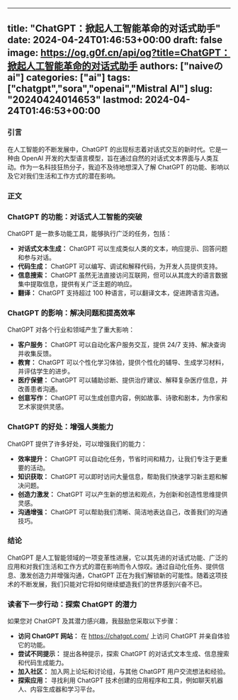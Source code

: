 
---
title: "ChatGPT：掀起人工智能革命的对话式助手"
date: 2024-04-24T01:46:53+00:00
draft: false
image: https://og.g0f.cn/api/og?title=ChatGPT：掀起人工智能革命的对话式助手
authors: ["naiveのai"]
categories: ["ai"]
tags: ["chatgpt","sora","openai","Mistral AI"]
slug: "20240424014653"
lastmod: 2024-04-24T01:46:53+00:00
---
### 引言

在人工智能的不断发展中，ChatGPT 的出现标志着对话式交互的新时代。它是一种由 OpenAI 开发的大型语言模型，旨在通过自然的对话式文本界面与人类互动。作为一名科技狂热分子，我迫不及待地想深入了解 ChatGPT 的功能、影响以及它对我们生活和工作方式的潜在影响。

### 正文

### ChatGPT 的功能：对话式人工智能的突破

ChatGPT 是一款多功能工具，能够执行广泛的任务，包括：

* **对话式文本生成：** ChatGPT 可以生成类似人类的文本，响应提示、回答问题和参与对话。
* **代码生成：** ChatGPT 可以编写、调试和解释代码，为开发人员提供支持。
* **信息搜索：** ChatGPT 虽然无法直接访问互联网，但可以从其庞大的语言数据集中提取信息，提供有关广泛主题的响应。
* **翻译：** ChatGPT 支持超过 100 种语言，可以翻译文本，促进跨语言沟通。

### ChatGPT 的影响：解决问题和提高效率

ChatGPT 对各个行业和领域产生了重大影响：

* **客户服务：** ChatGPT 可以自动化客户服务交互，提供 24/7 支持、解决查询并收集反馈。
* **教育：** ChatGPT 可以个性化学习体验，提供个性化的辅导、生成学习材料，并评估学生的进步。
* **医疗保健：** ChatGPT 可以辅助诊断、提供治疗建议、解释复杂医疗信息，并改善患者沟通。
* **创意写作：** ChatGPT 可以生成创意内容，例如故事、诗歌和剧本，为作家和艺术家提供灵感。

### ChatGPT 的好处：增强人类能力

ChatGPT 提供了许多好处，可以增强我们的能力：

* **效率提升：** ChatGPT 可以自动化任务，节省时间和精力，让我们专注于更重要的活动。
* **知识获取：** ChatGPT 可以即时访问大量信息，帮助我们快速学习新主题和解决问题。
* **创造力激发：** ChatGPT 可以产生新的想法和观点，为创新和创造性思维提供灵感。
* **沟通增强：** ChatGPT 可以帮助我们清晰、简洁地表达自己，改善我们的沟通技巧。

### 结论

ChatGPT 是人工智能领域的一项变革性进展，它以其先进的对话式功能、广泛的应用和对我们生活和工作方式的潜在影响而令人惊叹。通过自动化任务、提供信息、激发创造力并增强沟通，ChatGPT 正在为我们解锁新的可能性。随着这项技术的不断发展，我们只能对它将如何继续塑造我们的世界感到兴奋不已。

### 读者下一步行动：探索 ChatGPT 的潜力

如果您对 ChatGPT 及其潜力感兴趣，我鼓励您采取以下步骤：

* **访问 ChatGPT 网站：** 在 https://chatgpt.com/ 上访问 ChatGPT 并亲自体验它的功能。
* **尝试不同提示：** 提出各种提示，探索 ChatGPT 的对话式文本生成、信息搜索和代码生成能力。
* **加入社区：** 加入网上论坛和讨论组，与其他 ChatGPT 用户交流想法和经验。
* **探索应用：** 寻找利用 ChatGPT 技术创建的应用程序和工具，例如聊天机器人、内容生成器和学习平台。
